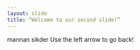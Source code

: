```yaml
---
layout: slide
title: “Welcome to our second slide!”
---
```

mannan sikder
Use the left arrow to go back!
